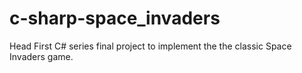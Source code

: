 # c-sharp-space_invaders
Head First C# series final project to implement the the classic Space Invaders game.
